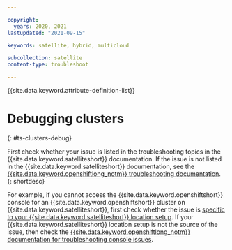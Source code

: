 ```yaml
---

copyright:
  years: 2020, 2021
lastupdated: "2021-09-15"

keywords: satellite, hybrid, multicloud

subcollection: satellite
content-type: troubleshoot

---
```


{{site.data.keyword.attribute-definition-list}}

# Debugging clusters
{: #ts-clusters-debug}

First check whether your issue is listed in the troubleshooting topics in the {{site.data.keyword.satelliteshort}} documentation. If the issue is not listed in the {{site.data.keyword.satelliteshort}} documentation, see the [{{site.data.keyword.openshiftlong_notm}} troubleshooting documentation](/docs/openshift?topic=openshift-debug_clusters).
{: shortdesc}

For example, if you cannot access the {{site.data.keyword.openshiftshort}} console for an {{site.data.keyword.openshiftshort}} cluster on {{site.data.keyword.satelliteshort}}, first check whether the issue is [specific to your {{site.data.keyword.satelliteshort}} location setup](/docs/satellite?topic=satellite-ts-console-fail). If your {{site.data.keyword.satelliteshort}} location setup is not the source of the issue, then check the [{{site.data.keyword.openshiftlong_notm}} documentation for troubleshooting console issues](/docs/openshift?topic=openshift-ocp-debug).


